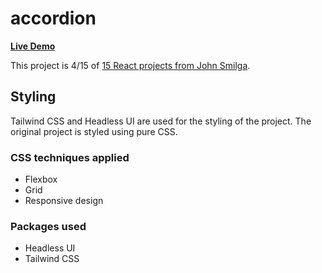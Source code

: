 # accordion

[**Live Demo**](https://nickau309.github.io/accordion/)

This project is 4/15 of [15 React projects from John Smilga](https://github.com/john-smilga/react-projects).

## Styling
Tailwind CSS and Headless UI are used for the styling of the project. The original project is styled using pure CSS. 

### CSS techniques applied
- Flexbox
- Grid
- Responsive design

### Packages used
- Headless UI
- Tailwind CSS

